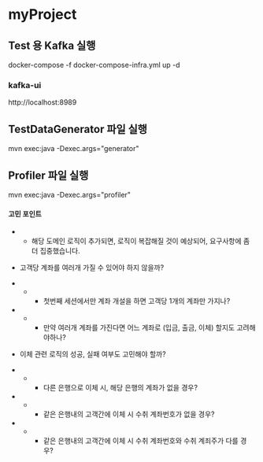 # myProject

## Test 용 Kafka 실행
docker-compose -f docker-compose-infra.yml up -d 

### kafka-ui 
http://localhost:8989

## TestDataGenerator 파일 실행 
mvn exec:java -Dexec.args="generator"

## Profiler 파일 실행 
mvn exec:java -Dexec.args="profiler"



#### 고민 포인트
- - 해당 도메인 로직이 추가되면, 로직이 복잡해질 것이 예상되어, 요구사항에 좀 더 집중했습니다. 
  
- 고객당 계좌를 여러개 가질 수 있어야 하지 않을까?
- - - 첫번째 세션에서만 계좌 개설을 하면 고객당 1개의 계좌만 가지나?
- - - 만약 여러개 계좌를 가진다면 어느 계좌로 (입금, 출금, 이체) 할지도 고려해야하나?

- 이체 관련 로직의 성공, 실패 여부도 고민해야 할까?
- - - 다른 은행으로 이체 시, 해당 은행의 계좌가 없을 경우?
- - - 같은 은행내의 고객간에 이체 시 수취 계좌번호가 없을 경우?
- - - 같은 은행내의 고객간에 이체 시 수취 계좌번호와 수취 계죄주가 다를 경우?
